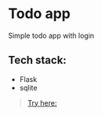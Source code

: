 # Todo app
  Simple todo app with login

## Tech stack:
  - Flask
  - sqlite

> [Try here:](https://todo-ib8u.onrender.com)
